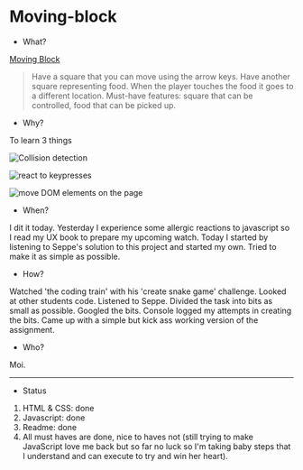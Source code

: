 # Moving-block

- What?

[Moving Block](https://tinevancorenland.github.io/Moving-block/)

> Have a square that you can move using the arrow keys. Have another square representing food. When the player touches the food it goes to a different location. Must-have features: square that can be controlled, food that can be picked up.

- Why?

To learn 3 things

![Collision detection](https://media.giphy.com/media/GYA6gpMc1xqU/giphy.gif)

![react to keypresses](https://media.giphy.com/media/TqRkEhK7Dnv6U/giphy.gif)

![move DOM elements on the page](https://media.giphy.com/media/vt77XPSOtZXPi/giphy.gif)

- When?

I dit it today.
Yesterday I experience some allergic reactions to javascript so I read my UX book to prepare my upcoming watch. Today I started by listening to Seppe's solution to this project and started my own. Tried to make it as simple as possible.

- How?

Watched 'the coding train' with his 'create snake game' challenge.
Looked at other students code.
Listened to Seppe.
Divided the task into bits as small as possible.
Googled the bits.
Console logged my attempts in creating the bits.
Came up with a simple but kick ass working version of the assignment.

- Who?

Moi.

---

- Status

1. HTML & CSS: done
2. Javascript: done
3. Readme: done
4. All must haves are done, nice to haves not (still trying to make JavaScript love me back but so far no luck so I'm taking baby steps that I understand and can execute to try and win her heart).
